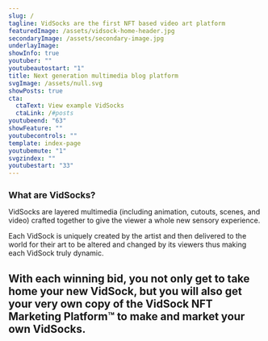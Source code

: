 ```yaml
---
slug: /
tagline: VidSocks are the first NFT based video art platform
featuredImage: /assets/vidsock-home-header.jpg
secondaryImage: /assets/secondary-image.jpg
underlayImage: 
showInfo: true
youtuber: ""
youtubeautostart: "1"
title: Next generation multimedia blog platform
svgImage: /assets/null.svg
showPosts: true
cta:
  ctaText: View example VidSocks
  ctaLink: /#posts
youtubeend: "63"
showFeature: ""
youtubecontrols: ""
template: index-page
youtubemute: "1"
svgzindex: ""
youtubestart: "33"
---
```

<h2 style="font-weight:bold; font-size:125%;">What are VidSocks?</h2>

VidSocks are layered multimedia (including animation, cutouts, scenes, and video) crafted together to give the viewer a whole new sensory experience.

Each VidSock is uniquely created by the artist and then delivered to the world for their art to be altered and changed by its viewers thus making each VidSock truly dynamic.

## With each winning bid, you not only get to take home your new VidSock, but you will also get your very own copy of the <strong>VidSock NFT Marketing Platform™</strong> to make and market your own VidSocks.